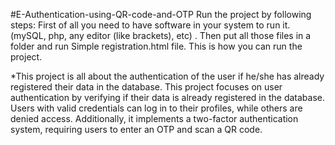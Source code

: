 #E-Authentication-using-QR-code-and-OTP
Run the project by following steps: First of all you need to have software in your system to run it. (mySQL, php, any editor (like brackets), etc) . Then put all those files in a folder and run Simple registration.html file. This is how you can run the project.

*This project is all about the authentication of the user if he/she has already registered their data in the database. This project focuses on user authentication by verifying if their data is already registered in the database. Users with valid credentials can log in to their profiles, while others are denied access. Additionally, it implements a two-factor authentication system, requiring users to enter an OTP and scan a QR code.
